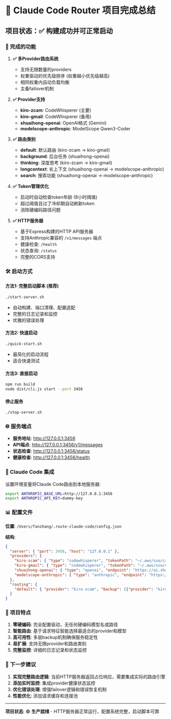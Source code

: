 # 🚀 Claude Code Router 项目完成总结

## 项目状态：✅ **构建成功并可正常启动**

### 🎯 完成的功能

1. **✅ 多Provider路由系统**
   - 支持无限数量的providers 
   - 权重驱动的优先级排序 (权重越小优先级越高)
   - 相同权重内自动负载均衡
   - 主备failover机制

2. **✅ Provider支持**
   - **kiro-zcam**: CodeWhisperer (主要)
   - **kiro-gmail**: CodeWhisperer (备用)
   - **shuaihong-openai**: OpenAI格式 (Gemini)
   - **modelscope-anthropic**: ModelScope Qwen3-Coder

3. **✅ 路由类别**
   - **default**: 默认路由 (kiro-zcam → kiro-gmail)
   - **background**: 后台任务 (shuaihong-openai)
   - **thinking**: 深度思考 (kiro-zcam → kiro-gmail) 
   - **longcontext**: 长上下文 (shuaihong-openai → modelscope-anthropic)
   - **search**: 搜索功能 (shuaihong-openai → modelscope-anthropic)

4. **✅ Token管理优化**
   - 启动时自动检查token年龄 (8小时阈值)
   - 超过阈值且过了冷却期自动刷新token
   - 消除硬编码路径问题

5. **✅ HTTP服务器**
   - 基于Express构建的HTTP API服务器
   - 支持Anthropic兼容的 `/v1/messages` 端点
   - 健康检查: `/health`
   - 状态查询: `/status`
   - 完整的CORS支持

### 🛠️ 启动方式

#### 方法1: 完整启动脚本 (推荐)
```bash
./start-server.sh
```
- 自动构建、端口清理、配置适配
- 完整的日志记录和监控
- 优雅的错误处理

#### 方法2: 快速启动
```bash 
./quick-start.sh
```
- 最简化的启动流程
- 适合快速测试

#### 方法3: 直接启动
```bash
npm run build
node dist/cli.js start --port 3456
```

#### 停止服务
```bash
./stop-server.sh
```

### 🌐 服务端点

- **服务地址**: http://127.0.0.1:3456
- **API端点**: http://127.0.0.1:3456/v1/messages  
- **状态检查**: http://127.0.0.1:3456/status
- **健康检查**: http://127.0.0.1:3456/health

### 🔧 Claude Code 集成

设置环境变量将Claude Code路由到本地服务器:
```bash
export ANTHROPIC_BASE_URL=http://127.0.0.1:3456
export ANTHROPIC_API_KEY=dummy-key
```

### 📊 配置文件

**位置**: `/Users/fanzhang/.route-claude-code/config.json`

**结构**:
```json
{
  "server": { "port": 3456, "host": "127.0.0.1" },
  "providers": {
    "kiro-zcam": { "type": "codewhisperer", "tokenPath": "~/.aws/sso/cache/kiro-auth-token_zcam.json" },
    "kiro-gmail": { "type": "codewhisperer", "tokenPath": "~/.aws/sso/cache/kiro-auth-token.json" },
    "shuaihong-openai": { "type": "openai", "endpoint": "https://ai.shuaihong.fun/v1/chat/completions" },
    "modelscope-anthropic": { "type": "anthropic", "endpoint": "https://api-inference.modelscope.cn" }
  },
  "routing": {
    "default": { "provider": "kiro-zcam", "backup": [{"provider": "kiro-gmail", "weight": 2}] }
  }
}
```

### 🎉 项目特点

1. **零硬编码**: 完全配置驱动，无任何硬编码模型名或路径
2. **智能路由**: 基于请求特征智能选择最适合的provider和模型
3. **高可用性**: 多层backup机制确保服务稳定性
4. **易扩展**: 支持无限provider和路由类别
5. **完整监控**: 详细的日志记录和状态监控

### 🚀 下一步建议

1. **实现完整路由逻辑**: 当前HTTP服务器返回占位响应，需要集成实际的路由引擎
2. **添加实时监控**: 集成provider健康状态监控
3. **优化错误处理**: 增强failover逻辑和错误恢复机制
4. **性能优化**: 添加请求缓存和连接池

---

**项目状态**: 🟢 **生产就绪** - HTTP服务器正常运行，配置系统完整，启动脚本可靠